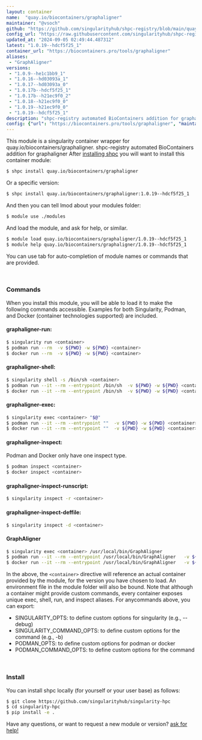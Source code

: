 ```yaml
---
layout: container
name:  "quay.io/biocontainers/graphaligner"
maintainer: "@vsoch"
github: "https://github.com/singularityhub/shpc-registry/blob/main/quay.io/biocontainers/graphaligner/container.yaml"
config_url: "https://raw.githubusercontent.com/singularityhub/shpc-registry/main/quay.io/biocontainers/graphaligner/container.yaml"
updated_at: "2024-09-05 02:49:44.487312"
latest: "1.0.19--hdcf5f25_1"
container_url: "https://biocontainers.pro/tools/graphaligner"
aliases:
 - "GraphAligner"
versions:
 - "1.0.9--he1c1bb9_1"
 - "1.0.16--hd03093a_1"
 - "1.0.17--hd03093a_0"
 - "1.0.17b--hdcf5f25_1"
 - "1.0.17b--h21ec9f0_2"
 - "1.0.18--h21ec9f0_0"
 - "1.0.19--h21ec9f0_0"
 - "1.0.19--hdcf5f25_1"
description: "shpc-registry automated BioContainers addition for graphaligner"
config: {"url": "https://biocontainers.pro/tools/graphaligner", "maintainer": "@vsoch", "description": "shpc-registry automated BioContainers addition for graphaligner", "latest": {"1.0.19--hdcf5f25_1": "sha256:2a537e6ac2cf7e75eb6c9a766651c4c1c3fd85f52977e0b503369e9a9243aea2"}, "tags": {"1.0.9--he1c1bb9_1": "sha256:4677d55eed9562f4dc13596ead51774a6eccf5b8ff877f562983f3daa86495ed", "1.0.16--hd03093a_1": "sha256:185a85aa0d8b1d30f92497336150734698a41d65c99ae74718b45f3764d24127", "1.0.17--hd03093a_0": "sha256:77abcaef757755bb848fcf1a0ca6dc6bd57e725375dcbb1fe3b85215ecef05fb", "1.0.17b--hdcf5f25_1": "sha256:a0a461d3a8b9c0a25838391b67b3f8d4d426b8013562c75ce27ab8af97c5b26a", "1.0.17b--h21ec9f0_2": "sha256:88b5d3047d6e7e9c0acbacc8786b99f70cd85b27722f4dfda3d7a5ddf70fd66a", "1.0.18--h21ec9f0_0": "sha256:d4be77b944ed1a0d549c2936b25c0010f6228bc00d833712979d3bd0eedfa235", "1.0.19--h21ec9f0_0": "sha256:dad4a6a62e3c103b22fa3da39f21101afff8f9ea093e06fa2e366f827bf33673", "1.0.19--hdcf5f25_1": "sha256:2a537e6ac2cf7e75eb6c9a766651c4c1c3fd85f52977e0b503369e9a9243aea2"}, "docker": "quay.io/biocontainers/graphaligner", "aliases": {"GraphAligner": "/usr/local/bin/GraphAligner"}}
---
```


This module is a singularity container wrapper for quay.io/biocontainers/graphaligner.
shpc-registry automated BioContainers addition for graphaligner
After [installing shpc](#install) you will want to install this container module:


```bash
$ shpc install quay.io/biocontainers/graphaligner
```

Or a specific version:

```bash
$ shpc install quay.io/biocontainers/graphaligner:1.0.19--hdcf5f25_1
```

And then you can tell lmod about your modules folder:

```bash
$ module use ./modules
```

And load the module, and ask for help, or similar.

```bash
$ module load quay.io/biocontainers/graphaligner/1.0.19--hdcf5f25_1
$ module help quay.io/biocontainers/graphaligner/1.0.19--hdcf5f25_1
```

You can use tab for auto-completion of module names or commands that are provided.

<br>

### Commands

When you install this module, you will be able to load it to make the following commands accessible.
Examples for both Singularity, Podman, and Docker (container technologies supported) are included.

#### graphaligner-run:

```bash
$ singularity run <container>
$ podman run --rm  -v ${PWD} -w ${PWD} <container>
$ docker run --rm  -v ${PWD} -w ${PWD} <container>
```

#### graphaligner-shell:

```bash
$ singularity shell -s /bin/sh <container>
$ podman run --it --rm --entrypoint /bin/sh  -v ${PWD} -w ${PWD} <container>
$ docker run --it --rm --entrypoint /bin/sh  -v ${PWD} -w ${PWD} <container>
```

#### graphaligner-exec:

```bash
$ singularity exec <container> "$@"
$ podman run --it --rm --entrypoint ""  -v ${PWD} -w ${PWD} <container> "$@"
$ docker run --it --rm --entrypoint ""  -v ${PWD} -w ${PWD} <container> "$@"
```

#### graphaligner-inspect:

Podman and Docker only have one inspect type.

```bash
$ podman inspect <container>
$ docker inspect <container>
```

#### graphaligner-inspect-runscript:

```bash
$ singularity inspect -r <container>
```

#### graphaligner-inspect-deffile:

```bash
$ singularity inspect -d <container>
```


#### GraphAligner

```bash
$ singularity exec <container> /usr/local/bin/GraphAligner
$ podman run --it --rm --entrypoint /usr/local/bin/GraphAligner   -v ${PWD} -w ${PWD} <container> -c " $@"
$ docker run --it --rm --entrypoint /usr/local/bin/GraphAligner   -v ${PWD} -w ${PWD} <container> -c " $@"
```



In the above, the `<container>` directive will reference an actual container provided
by the module, for the version you have chosen to load. An environment file in the
module folder will also be bound. Note that although a container
might provide custom commands, every container exposes unique exec, shell, run, and
inspect aliases. For anycommands above, you can export:

 - SINGULARITY_OPTS: to define custom options for singularity (e.g., --debug)
 - SINGULARITY_COMMAND_OPTS: to define custom options for the command (e.g., -b)
 - PODMAN_OPTS: to define custom options for podman or docker
 - PODMAN_COMMAND_OPTS: to define custom options for the command

<br>

### Install

You can install shpc locally (for yourself or your user base) as follows:

```bash
$ git clone https://github.com/singularityhub/singularity-hpc
$ cd singularity-hpc
$ pip install -e .
```

Have any questions, or want to request a new module or version? [ask for help!](https://github.com/singularityhub/singularity-hpc/issues)
